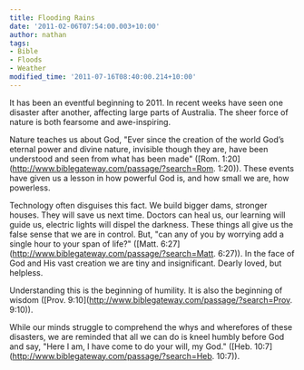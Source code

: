 ```yaml
---
title: Flooding Rains
date: '2011-02-06T07:54:00.003+10:00'
author: nathan
tags:
- Bible
- Floods
- Weather
modified_time: '2011-07-16T08:40:00.214+10:00'
---
```

It has been an eventful beginning to 2011. In recent weeks have seen one disaster after another, affecting large parts of Australia. The sheer force of nature is both fearsome and awe-inspiring.

Nature teaches us about God, "Ever since the creation of the world God’s eternal power and divine nature, invisible though they are, have been understood and seen from what has been made" ([Rom. 1:20](http://www.biblegateway.com/passage/?search=Rom. 1:20)). These events have given us a lesson in how powerful God is, and how small we are, how powerless.

Technology often disguises this fact. We build bigger dams, stronger houses. They will save us next time. Doctors can heal us, our learning will guide us, electric lights will dispel the darkness. These things all give us the false sense that we are in control. But, "can any of you by worrying add a single hour to your span of life?" ([Matt. 6:27](http://www.biblegateway.com/passage/?search=Matt. 6:27)). In the face of God and His vast creation we are tiny and insignificant. Dearly loved, but helpless.

Understanding this is the beginning of humility. It is also the beginning of wisdom ([Prov. 9:10](http://www.biblegateway.com/passage/?search=Prov. 9:10)).

While our minds struggle to comprehend the whys and wherefores of these disasters, we are reminded that all we can do is kneel humbly before God and say, "Here I am, I have come to do your will, my God." ([Heb. 10:7](http://www.biblegateway.com/passage/?search=Heb. 10:7)).
